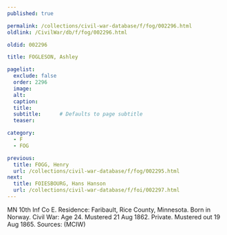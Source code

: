 ```yaml
---
published: true

permalink: /collections/civil-war-database/f/fog/002296.html
oldlink: /CivilWar/db/f/fog/002296.html

oldid: 002296

title: FOGLESON, Ashley

pagelist:
  exclude: false
  order: 2296
  image: 
  alt:
  caption:
  title:
  subtitle:      # Defaults to page subtitle
  teaser:

category: 
  - F 
  - FOG

previous:
  title: FOGG, Henry
  url: /collections/civil-war-database/f/fog/002295.html  
next:
  title: FOIESBOURG, Hans Hanson
  url: /collections/civil-war-database/f/foi/002297.html   
---
```

MN 10th Inf Co E. Residence: Faribault, Rice County, Minnesota. Born in Norway. Civil War: Age 24. Mustered 21 Aug 1862. Private. Mustered out 19 Aug 1865. Sources: (MCIW)